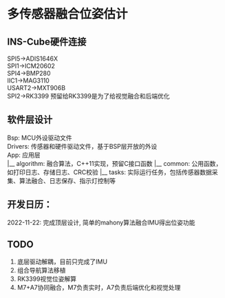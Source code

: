 # 多传感器融合位姿估计

## INS-Cube硬件连接
SPI5->ADIS1646X   
SPI1->ICM20602   
SPI4->BMP280   
IIC1->MAG3110   
USART2->MXT906B   
SPI2->RK3399
预留给RK3399是为了给视觉融合和后端优化

## 软件层设计
Bsp: MCU外设驱动文件    
Drivers: 传感器和硬件驱动文件，基于BSP层开放的外设    
App: 应用层   
|__ algorithm: 融合算法，C++11实现，预留C接口函数
|__ common: 公用函数，如打印日志、存储日志、CRC校验
|__ tasks: 实际运行任务，包括传感器数据采集、算法融合、日志保存、指示灯控制等


## 开发日历：

2022-11-22: 完成顶层设计, 简单的mahony算法融合IMU得出位姿功能

## TODO
1. 底层驱动解耦，目前只完成了IMU
2. 组合导航算法移植
3. RK3399视觉位姿解算
4. M7+A7协同融合，M7负责实时，A7负责后端优化和视觉处理